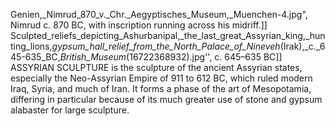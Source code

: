 Genien,_Nimrud_870_v._Chr._Aegyptisches_Museum,_Muenchen-4.jpg", Nimrud c. 870 BC, with inscription running across his midriff.]] Sculpted_reliefs_depicting_Ashurbanipal,_the_last_great_Assyrian_king,_hunting_lions,_gypsum_hall_relief_from_the_North_Palace_of_Nineveh_(Irak),_c._645-635_BC,_British_Museum_(16722368932).jpg'', c. 645–635 BC]] ASSYRIAN SCULPTURE is the sculpture of the ancient Assyrian states, especially the Neo-Assyrian Empire of 911 to 612 BC, which ruled modern Iraq, Syria, and much of Iran. It forms a phase of the art of Mesopotamia, differing in particular because of its much greater use of stone and gypsum alabaster for large sculpture.
